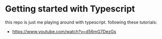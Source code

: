 # Getting started with Typescript
this repo is just me playing around with typescript.
following these tutorials:
- https://www.youtube.com/watch?v=d56mG7DezGs